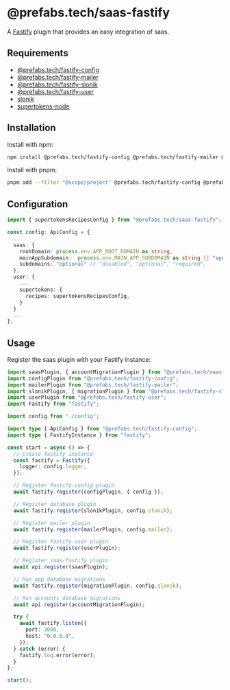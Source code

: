 # @prefabs.tech/saas-fastify

A [Fastify](https://github.com/fastify/fastify) plugin that provides an easy integration of saas.

## Requirements

* [@prefabs.tech/fastify-config](https://github.com/prefabs-tech/fastify/tree/main/packages/config)
* [@prefabs.tech/fastify-mailer](https://github.com/prefabs-tech/fastify/tree/main/packages/mailer)
* [@prefabs.tech/fastify-slonik](https://github.com/prefabs-tech/fastify/tree/main/packages/slonik)
* [@prefabs.tech/fastify-user](https://github.com/prefabs-tech/fastify/tree/main/packages/user)
* [slonik](https://github.com/spa5k/fastify-slonik)
* [supertokens-node](https://github.com/supertokens/supertokens-node)

## Installation

Install with npm:

```bash
npm install @prefabs.tech/fastify-config @prefabs.tech/fastify-mailer @prefabs.tech/fastify-slonik @prefabs.tech/fastify-user slonik supertokens-node @prefabs.tech/saas-fastify
```

Install with pnpm:

```bash
pnpm add --filter "@scope/project" @prefabs.tech/fastify-config @prefabs.tech/fastify-mailer @prefabs.tech/fastify-slonik @prefabs.tech/fastify-user slonik supertokens-node @prefabs.tech/saas-fastify
```

## Configuration

```typescript
import { supertokensRecipesConfig } from "@prefabs.tech/saas-fastify";

const config: ApiConfig = {
  ...
  saas: {
    rootDomain: process.env.APP_ROOT_DOMAIN as string,
    mainAppSubdomain:  process.env.MAIN_APP_SUBDOMAIN as string || "app",
    subdomains: "optional" // "disabled", "optional", "required",
  },
  user: {
    ...
    supertokens: {
      recipes: supertokensRecipesConfig,
    }
  } 
  ...
};
```

## Usage

Register the saas plugin with your Fastify instance:

```typescript
import saasPlugin, { accountMigrationPlugin } from "@prefabs.tech/saas-fastify";
import configPlugin from "@prefabs.tech/fastify-config";
import mailerPlugin from "@prefabs.tech/fastify-mailer";
import slonikPlugin, { migrationPlugin } from "@prefabs.tech/fastify-slonik";
import userPlugin from "@prefabs.tech/fastify-user";
import Fastify from "fastify";

import config from "./config";

import type { ApiConfig } from "@prefabs.tech/fastify-config";
import type { FastifyInstance } from "fastify";

const start = async () => {
  // Create fastify instance
  const fastify = Fastify({
    logger: config.logger,
  });

  // Register fastify-config plugin
  await fastify.register(configPlugin, { config });

  // Register database plugin
  await fastify.register(slonikPlugin, config.slonik);

  // Register mailer plugin
  await fastify.register(mailerPlugin, config.mailer);

  // Register fastify-user plugin
  await fastify.register(userPlugin);

  // Register saas-fastify plugin
  await api.register(saasPlugin);

  // Run app database migrations
  await fastify.register(migrationPlugin, config.slonik);

  // Run accounts database migrations
  await api.register(accountMigrationPlugin);

  try {
    await fastify.listen({
      port: 3000,
      host: "0.0.0.0",
    });
  } catch (error) {
    fastify.log.error(error);
  }
};

start();
```
